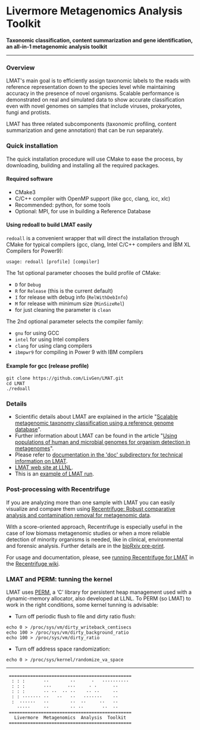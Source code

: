# Livermore  Metagenomics  Analysis  Toolkit
**Taxonomic classification, content summarization
 and gene identification, an all-in-1 metagenomic analysis toolkit**
___
### Overview

LMAT's main goal is to efficiently assign taxonomic labels to the reads with reference representation down to the species level while maintaining accuracy in the presence of novel organisms. Scalable performance is demonstrated on real and simulated data to show accurate classification even with novel genomes on samples that include viruses, prokaryotes, fungi and protists.

LMAT has three related subcomponents (taxonomic profiling, content summarization and gene annotation) that can be run separately.

### Quick installation

The quick installation procedure will use CMake to ease the process, by downloading, building and installing all the required packages.

#### Required software

* CMake3
* C/C++ compiler with OpenMP support (like gcc, clang, icc, xlc)
* Recommended: python, for some tools
* Optional: MPI, for use in building a Reference Database

#### Using redoall to build LMAT easily

``redoall`` is a convenient wrapper that will direct the installation through CMake for typical compilers (gcc, clang, Intel C/C++ compilers and IBM XL Compilers for Power9):
```
usage: redoall [profile] [compiler]
```

The 1st optional parameter chooses the build profile of CMake:
* ``D`` for ``Debug``
* ``R`` for ``Release`` (this is the current default)
* ``I`` for release with debug info (``RelWithDebInfo``)
* ``M`` for release with minimum size (``MinSizeRel``)
* for just cleaning the parameter is ``clean``

The 2nd optional parameter selects the compiler family:
*  ``gnu`` for using GCC
*  ``intel`` for using Intel compilers
*  ``clang`` for using clang compilers
*  ``ibmpwr9`` for compiling in Power 9 with IBM compilers

#### Example for gcc (release profile)

```
git clone https://github.com/LivGen/LMAT.git
cd LMAT
./redoall
```

### Details

* Scientific details about LMAT are explained in the article "[Scalable metagenomic taxonomy classification using a reference genome database](https://doi.org/10.1093/bioinformatics/btt389)".
* Further information about LMAT can be found in the article "[Using populations of human and microbial genomes for organism detection in metagenomes](https://doi.org/10.1101/gr.184879.114)".
* Please refer to [documentation in the 'doc' subdirectory
  for technical information on LMAT](https://rawgit.com/LivGen/LMAT/master/doc/lmat-doc/index.html).
* [LMAT web site at LLNL](https://computation.llnl.gov/projects/livermore-metagenomics-analysis-toolkit).
* This is an [example of LMAT run](https://sourceforge.net/p/lmat/wiki/Example%20LMAT%20Run/).

### Post-processing with Recentrifuge

If you are analyzing more than one sample with LMAT you can easily visualize and compare them using [Recentrifuge: Robust comparative analysis and contamination removal for metagenomic data](https://github.com/khyox/recentrifuge).

With a score-oriented approach, Recentrifuge is especially useful in the case of low biomass metagenomic studies or when a more reliable detection of minority organisms is needed, like in clinical, environmental and forensic analysis. Further details are in the [bioRxiv pre-print](https://doi.org/10.1101/190934).

For usage and documentation, please, see [running Recentrifuge for LMAT](https://github.com/khyox/recentrifuge/wiki/Running-recentrifuge-for-LMAT) in the [Recentrifuge wiki](https://github.com/khyox/recentrifuge/wiki/). 

### LMAT and PERM: tunning the kernel

LMAT uses [PERM](https://computation.llnl.gov/projects/memory-centric-architectures/perm), a ‘C’ library for persistent heap management used with a dynamic-memory allocator, also developed at LLNL. To PERM (so LMAT) to work in the right conditions, some kernel tunning is advisable:

* Turn off periodic flush to file and dirty ratio flush:
```
echo 0 > /proc/sys/vm/dirty_writeback_centisecs
echo 100 > /proc/sys/vm/dirty_background_ratio
echo 100 > /proc/sys/vm/dirty_ratio
```
* Turn off address space randomization:
```
echo 0 > /proc/sys/kernel/randomize_va_space 
```
___

```
 ==============================================
  : : :       ··        ··      ·   ·········· 
  : : :       ···      ···     · ·      ··     
  : : :       ·· ··  ·· ··    ·· ··     ··     
  : : ······· ··   ··   ··   ·······    ··     
  :  ······   ··        ··  ··     ··   ··     
    ·····     ··        ·· ··       ··  ··     
 ==============================================
   Livermore  Metagenomics  Analysis  Toolkit  
 ==============================================
```
